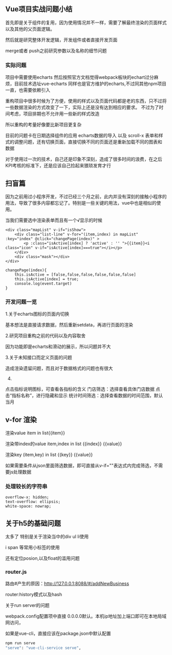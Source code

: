## Vue项目实战问题小结

首先即是关于组件的复用，因为使用情况并不一样，需要了解最终渲染的页面样式以及其他的父页面逻辑。

然后就是研究整体开发逻辑，开发组件或者直接开发页面

merge或者 push之前研究参数以及名称的细节问题

### 实际问题

项目中需要使用echarts
然后按照官方文档觉得webpack板块的echart过分麻烦，目前技术选址vue-echarts
同样也是官方维护的echarts,不过同其他npm项目一直，也需要依赖引入

重构项目中很多时候为了方便，使用的样式以及页面代码都是老的东西，只不过将一些数据渲染的方式改变了一下，实际上还是没有达到相应的要求。
不过为了时间考虑，项目排期也不允许用一些新的样式改造

所以重构的考量好像要比新项目更复杂

目前的问题卡在日期选择组件的应用   echarts数据的导入 以及 scroll-x 表单和样式的调整问题，还有切换页面，直接切换不同的页面还是重新加载不同的图表和 数据

对于使用过一次的技术，自己还是印象不深刻，造成了很多时间的浪费，在之后KPI考核的标准下，还是应该自己捡起来猥琐发育才行

## 扫盲篇

因为之前用过小程序开发，不过已经三个月之前，此内并没有深刻的接触小程序的用法，导致了很多内容都忘记了。特别是一些关键的用法，vue中也是相似的使用。

当我们需要选中渲染表单而且有一个√显示的时候

```
<div class="mapList" v-if="isShow">
    <div class="list-line" v-for="(item,index) in mapList" :key="index" @click="changePage(index)" >
        <p :class="isActive[index] ? 'active' : '' ">{{item}}<i class="icon" v-if="isActive[index]===true"></i></p>
    </div>
    <div class="mask"></div>
</div>

changePage(index){
    this.isActive = [false,false,false,false,false,false]
    this.isActive[index] = true;
    console.log(event.target)
}

```

### 开发问题一览

1.关于echarts图标的页面内切换

基本想法是直接请求数据，然后重新setdata，再进行页面的渲染


2.研究项目重构之前的代码以及内容取舍

因为功能即是echarts和滑动的展示，所以问题并不大

3.关于未知接口而定义页面的问题

造成渲染遗留问题，而且对于数据格式的问题也有很大

4.
点击指标说明图标，可查看各指标的含义
门店筛选：选择查看具体门店数据
点击“指标名称”，进行隐藏和显示
统计时间筛选：选择查看数据的时间范围，默认当月

## v-for 渲染

渲染value  item in list{{item}}

渲染带index的value item,index in list   {{index}}  {{value}}

渲染key  (item,key) in list {{key}} {{value}}

如果需要条件从json里面筛选数据，即可直接从v-if=""表达式内完成筛选，不需要js处理数据

### 处理较长的字符串
```
overflow-x: hidden;
text-overflow: ellipsis;
white-space: nowrap;
 ```

## 关于h5的基础问题

太多了 特别是关于渲染当中的div ul li使用

i span 等常用小标签的使用

还有定位posion,以及float的滥用问题

### router.js  

路由#产生的原因：http://127.0.0.1:8088/#/addNewBusiness

router:history模式以及hash

关于run server的问题

webpack.config配置项中直接 0.0.0.0默认。本机ip地址加上端口即可在本地局域网访问，

如果是vue-cli，直接应该在package.json中默认配置

```bash
npm run serve
"serve": "vue-cli-service serve",
```

